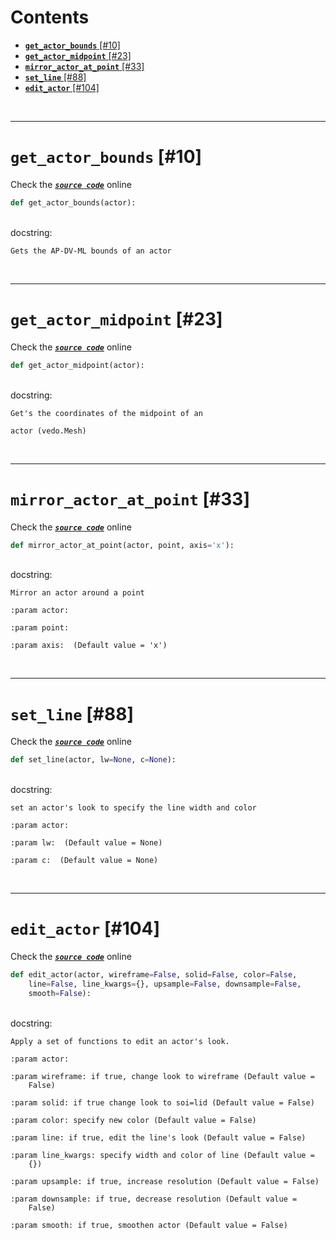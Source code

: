 



Contents
========

* [**`get_actor_bounds`** [#10]](#get_actor_bounds-10)
* [**`get_actor_midpoint`** [#23]](#get_actor_midpoint-23)
* [**`mirror_actor_at_point`** [#33]](#mirror_actor_at_point-33)
* [**`set_line`** [#88]](#set_line-88)
* [**`edit_actor`** [#104]](#edit_actor-104)


&nbsp;

--------
# **`get_actor_bounds`** [#10]
  
Check the [***``source code``***](https://github.com/brainglobe/brainrender/blob/master/brainrender/Utils/actors_funcs.py#L10) online

```python
def get_actor_bounds(actor):
```

&nbsp;  
docstring:

```text
Gets the AP-DV-ML bounds of an actor

```

&nbsp;

--------
# **`get_actor_midpoint`** [#23]
  
Check the [***``source code``***](https://github.com/brainglobe/brainrender/blob/master/brainrender/Utils/actors_funcs.py#L23) online

```python
def get_actor_midpoint(actor):
```

&nbsp;  
docstring:

```text
Get's the coordinates of the midpoint of an

actor (vedo.Mesh)

```

&nbsp;

--------
# **`mirror_actor_at_point`** [#33]
  
Check the [***``source code``***](https://github.com/brainglobe/brainrender/blob/master/brainrender/Utils/actors_funcs.py#L33) online

```python
def mirror_actor_at_point(actor, point, axis='x'):
```

&nbsp;  
docstring:

```text
Mirror an actor around a point

:param actor:

:param point:

:param axis:  (Default value = 'x')

```

&nbsp;

--------
# **`set_line`** [#88]
  
Check the [***``source code``***](https://github.com/brainglobe/brainrender/blob/master/brainrender/Utils/actors_funcs.py#L88) online

```python
def set_line(actor, lw=None, c=None):
```

&nbsp;  
docstring:

```text
set an actor's look to specify the line width and color

:param actor:

:param lw:  (Default value = None)

:param c:  (Default value = None)

```

&nbsp;

--------
# **`edit_actor`** [#104]
  
Check the [***``source code``***](https://github.com/brainglobe/brainrender/blob/master/brainrender/Utils/actors_funcs.py#L104) online

```python
def edit_actor(actor, wireframe=False, solid=False, color=False,
    line=False, line_kwargs={}, upsample=False, downsample=False,
    smooth=False):
```

&nbsp;  
docstring:

```text
Apply a set of functions to edit an actor's look.

:param actor:

:param wireframe: if true, change look to wireframe (Default value =
    False)

:param solid: if true change look to soi=lid (Default value = False)

:param color: specify new color (Default value = False)

:param line: if true, edit the line's look (Default value = False)

:param line_kwargs: specify width and color of line (Default value =
    {})

:param upsample: if true, increase resolution (Default value = False)

:param downsample: if true, decrease resolution (Default value =
    False)

:param smooth: if true, smoothen actor (Default value = False)

```